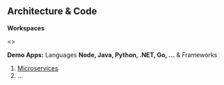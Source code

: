 ## Architecture & Code

**Workspaces**

<>

**Demo Apps:** Languages **Node, Java, Python, .NET, Go, ...** & Frameworks
1. [Microservices](../Patterns/microservices-demo.md)
2. ...






